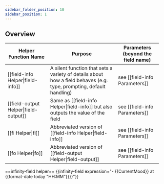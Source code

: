 ```yaml
---
sidebar_folder_position: 10
sidebar_position: 1
---
```


## Overview

| Helper Function Name                  | Purpose                                                                                                             | Parameters (beyond the field name) |
| ------------------------------------- | ------------------------------------------------------------------------------------------------------------------- | ---------------------------------- |
| [[field-info Helper\|field-info]]     | A silent function that sets a variety of details about how a field behaves (e.g. type, prompting, default handling) | see [[field-info Parameters]]      |
| [[field-output Helper\|field-output]] | Same as [[field-info Helper\|field-info]] but also outputs the value of the field                                   | see [[field-info Parameters]]      |
| [[fi Helper\|fi]]                     | Abbreviated version of [[field-info Helper\|field-info]]                                                            | see [[field-info Parameters]]      |
| [[fo Helper\|fo]]                     | Abbreviated version of [[field-output Helper\|field-output]]                                                        | see [[field-info Parameters]]      |



==infinity-field helper==
{{infinity-field expression="- {{CurrentMood}} at {{format-date today "HH:MM"}}}}"}}
